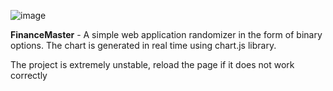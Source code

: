 ![image](https://github.com/derus15/FinanceMaster/assets/89651706/70bbbcf3-e830-4e0e-a450-099fda8a8161)


**FinanceMaster** - A simple web application randomizer in the form of binary options. The chart is generated in real time using chart.js library.

The project is extremely unstable, reload the page if it does not work correctly
